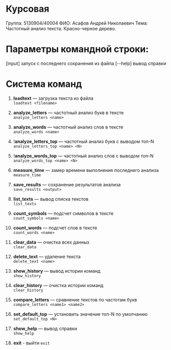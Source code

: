 # Курсовая
Группа: 5130904/40004
ФИО: Асафов Андрей Николаевич
Тема: Частотный анализ текста. Красно-черное дерево.

# Параметры командной строки:

[input] запуск с последнего сохранения из файла
[--help] вывод справки

# Система команд

1. **loadtext** — загрузка текста из файла  
   `loadtext <filename>`

2. **analyze_letters** — частотный анализ букв в тексте  
   `analyze_letters <name>`

3. **analyze_words** — частотный анализ слов в тексте  
   `analyze_words <name>`

4. !**analyze_letters_top** — частотный анализ букв с выводом топ-N  
   `analyze_letters_top <name> <N>`

5. !**analyze_words_top** — частотный анализ слов с выводом топ-N  
   `analyze_words_top <name> <N>`

6. **measure_time** — замер времени выполнения последнего анализа  
   `measure_time`

7. **save_results** — сохранение результатов анализа  
   `save_results <output>`

8. **list_texts** — вывод списка текстов  
   `list_texts`

9. **count_symbols** — подсчет символов в тексте  
    `count_symbols <name>`

10. **count_words** — подсчет слов в тексте  
    `count_words <name>`

11. **clear_data** — очистка всех данных  
    `clear_data`

12. **delete_text** — удаление текста  
    `delete_text <name>`

13. **show_history** — вывод истории команд  
    `show_history`

14. **clear_history** — очистка истории команд  
    `clear_history`

15. **compare_letters** — сравнение текстов по частотам букв  
    `compare_letters <name1> <name2>`

16. **set_default_top** — установить значение топ-N по умолчанию  
    `set_default_top <N>`

17. **show_help** — вывод справки  
    `show_help`

18. **exit** - выйти
    `exit`
